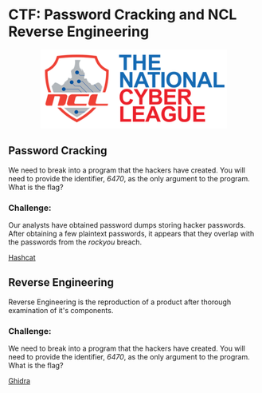 # CTF: Password Cracking and NCL Reverse Engineering
<p align="center">
  <img src="NCL.png" />
</p>


## Password Cracking

We need to break into a program that the hackers have created. You will need to provide the identifier, *6470*, as the only argument to the program.
What is the flag?


### Challenge:
Our analysts have obtained password dumps storing hacker passwords. After obtaining a few plaintext passwords, it appears that they overlap with the passwords from the *rockyou* breach.

[Hashcat](https://hashcat.net/hashcat/) 


## Reverse Engineering

Reverse Engineering is the reproduction of a product after thorough examination of it's components.

### Challenge:
We need to break into a program that the hackers have created. You will need to provide the identifier, *6470*, as the only argument to the program.
What is the flag?

[Ghidra](https://ghidra-sre.org/)

